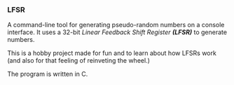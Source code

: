 ### LFSR

A command-line tool for generating pseudo-random numbers on a console interface. 
It uses a 32-bit *Linear Feedback Shift Register **(LFSR)*** to generate numbers.

This is a hobby project made for fun and to learn about how LFSRs work
(and also for that feeling of reinveting the wheel.)

The program is written in C.
